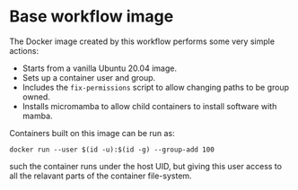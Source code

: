 # Base workflow image

The Docker image created by this workflow performs some very simple actions:

 * Starts from a vanilla Ubuntu 20.04 image.
 * Sets up a container user and group.
 * Includes the `fix-permissions` script to allow changing paths to be group owned.
 * Installs micromamba to allow child containers to install software with mamba.

Containers built on this image can be run as:

    docker run --user $(id -u):$(id -g) --group-add 100

such the container runs under the host UID, but giving this user access to all
the relavant parts of the container file-system.

